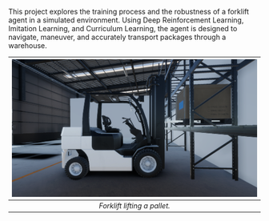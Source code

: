 This project explores the training process and the robustness of a forklift agent in a simulated environment. Using Deep Reinforcement Learning, Imitation Learning, and Curriculum Learning, the agent is designed to navigate, maneuver, and accurately transport packages through a warehouse.

| ![Forklift](img/forklift01.png) |
|:--:|
| *Forklift lifting a pallet.* |
